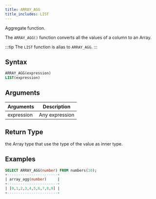 ```yaml
---
title: ARRAY_AGG
title_includes: LIST
---
```


Aggregate function.

The `ARRAY_AGG()` function converts all the values of a column to an Array.

:::tip
The `LIST` function is alias to `ARRAY_AGG`.
:::

## Syntax

```sql
ARRAY_AGG(expression)
LIST(expression)
```

## Arguments

| Arguments   | Description    |
| ----------- | -------------- |
| expression  | Any expression |

## Return Type

the Array type that use the type of the value as inner type.

## Examples

```sql
SELECT ARRAY_AGG(number) FROM numbers(10);
+-----------------------+
| array_agg(number)     |
+-----------------------+
| [0,1,2,3,4,5,6,7,8,9] |
+-----------------------+
```
